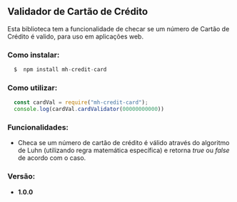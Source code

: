 ## Validador de Cartão de Crédito

Esta biblioteca tem a funcionalidade de checar se um número de Cartão de Crédito é valido, para uso em aplicações web. 

### Como instalar:

```js
  $  npm install mh-credit-card
```

### Como utilizar:

```js
  const cardVal = require("mh-credit-card");
  console.log(cardVal.cardValidator(00000000000)) 
 ```

### Funcionalidades: 
* Checa se um número de cartão de crédito é válido através do algoritmo de Luhn (utilizando regra matemática específica) e retorna *true* ou *false* de acordo com o caso.

### Versão:
* **1.0.0**
